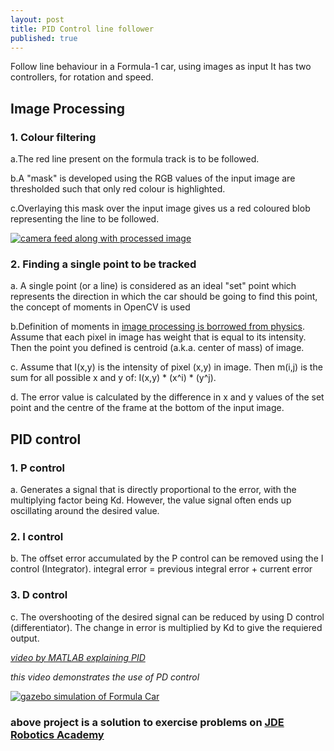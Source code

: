 ```yaml
---
layout: post
title: PID Control line follower
published: true
---
```


Follow line behaviour in a Formula-1 car, using images as input
It has two controllers, for rotation and speed.

## Image Processing
### 1. Colour filtering

a.The red line present on the formula track is to be followed.


b.A "mask" is developed using the RGB values of the input image are thresholded such that only red colour is highlighted.


c.Overlaying this mask over the input image gives us a red coloured blob representing the line to be followed.

[![camera feed along with processed image](https://yt-embed.herokuapp.com/embed?v=4kmUJu2Xqlg)](https://www.youtube.com/watch?v=4kmUJu2Xqlg "camera feed along with processed image")

### 2. Finding a single point to be tracked

a. A single point (or a line) is considered as an ideal "set" point which represents the direction in which the car should be going to find this point, the concept of moments in OpenCV is used


b.Definition of moments in [image processing is borrowed from physics](https://stackoverflow.com/questions/22470902/understanding-moments-function-in-opencv). Assume that each pixel in image has weight that is equal to its intensity. Then the point you defined is centroid (a.k.a. center of mass) of image.


c. Assume that I(x,y) is the intensity of pixel (x,y) in image. Then m(i,j) is the sum for all possible x and y of: I(x,y) * (x^i) * (y^j).


d. The error value is calculated by the difference in x and y values of the set point and the centre of the frame at the bottom of the input image.



## PID control
### 1. P control

a. Generates a signal that is directly proportional to the error, with the multiplying factor being Kd. However, the value signal often ends up oscillating around the desired value.
	
### 2. I control
b. The offset error accumulated by the P control can be removed using the I control (Integrator).
    			integral error = previous integral error + current error
                
### 3. D control
c. The overshooting of the desired signal can be reduced by using D control (differentiator). The change in error is multiplied by Kd to give the requiered output.
 
 
 
[_video by MATLAB explaining PID_](https://www.youtube.com/watch?v=wkfEZmsQqiA)
 
 
_this video demonstrates the use of PD control_


[![gazebo simulation of Formula Car](https://yt-embed.herokuapp.com/embed?v=PHs2H54jiRc)](https://www.youtube.com/watch?v=PHs2H54jiRc "gazebo simulation of Formula Car")


### **above project is a solution to exercise problems on [JDE Robotics Academy](http://jderobot.github.io/RoboticsAcademy/)**